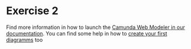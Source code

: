 # Exercise 2

Find more information in how to launch the [Camunda Web Modeler in our documentation](https://docs.camunda.io/docs/components/modeler/web-modeler/launch-cloud-modeler/). 
You can find some help in how to [create your first diagramms](https://docs.camunda.io/docs/components/modeler/web-modeler/model-your-first-diagram/) too